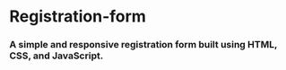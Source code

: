 # Registration-form

### A simple and responsive registration form built using HTML, CSS, and JavaScript.
